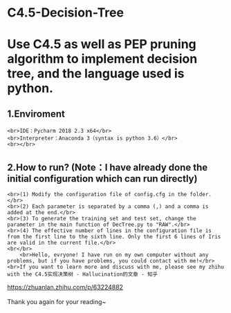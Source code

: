 # C4.5-Decision-Tree
# Use C4.5 as well as PEP pruning algorithm to implement decision tree, and the language used is python.
## 1.Enviroment
	<br>IDE：Pycharm 2018 2.3 x64</br>
	<br>Interpreter：Anaconda 3（syntax is python 3.6）</br>
	<br></br>
## 2.How to run?  (Note：I have already done the initial configuration which can run directly)
	<br>(1) Modify the configuration file of config.cfg in the folder.</br>
	<br>(2) Each parameter is separated by a comma (,) and a comma is added at the end.</br>
	<br>(3) To generate the training set and test set, change the parameter in the main function of DecTree.py to "RAW".</br>
	<br>(4) The effective number of lines in the configuration file is from the first line to the sixth line. Only the first 6 lines of Iris are valid in the current file.</br>
	<br</br>
        <br>Hello, evryone! I have run on my own computer without any problems, but if you have problems, you could contact with me!</br> 
	<br>If you want to learn more and discuss with me, please see my zhihu with the C4.5实现决策树 - Hallucination的文章 - 知乎
https://zhuanlan.zhihu.com/p/63224882</br>
	<br>Thank you again for your reading~</br>
